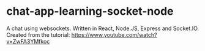 # chat-app-learning-socket-node
 
A chat using websockets. Written in React, Node.JS, Express and Socket.IO. Created from the tutorial: https://www.youtube.com/watch?v=ZwFA3YMfkoc
